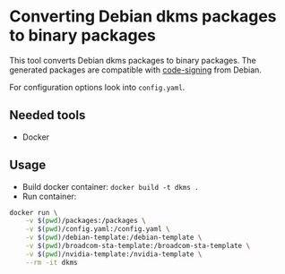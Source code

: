 # Converting Debian dkms packages to binary packages
This tool converts Debian dkms packages to binary packages.
The generated packages are compatible with [code-signing](https://salsa.debian.org/ftp-team/code-signing/) from Debian.

For configuration options look into `config.yaml`.

## Needed tools
* Docker

## Usage
* Build docker container: `docker build -t dkms .`
* Run container: 

```bash
docker run \
    -v $(pwd)/packages:/packages \
    -v $(pwd)/config.yaml:/config.yaml \
    -v $(pwd)/debian-template:/debian-template \
    -v $(pwd)/broadcom-sta-template:/broadcom-sta-template \
    -v $(pwd)/nvidia-template:/nvidia-template \
    --rm -it dkms
```